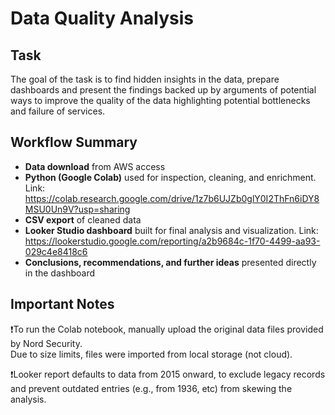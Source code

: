 # Data Quality Analysis

## Task

The goal of the task is to find hidden insights in the data, prepare dashboards and present the findings backed up by arguments of potential ways to improve the quality of the data highlighting potential bottlenecks and failure of services.

## Workflow Summary

- **Data download** from AWS access  
- **Python (Google Colab)** used for inspection, cleaning, and enrichment. Link: https://colab.research.google.com/drive/1z7b6UJZb0glY0I2ThFn6iDY8MSU0Un9V?usp=sharing 
- **CSV export** of cleaned data  
- **Looker Studio dashboard** built for final analysis and visualization. Link: https://lookerstudio.google.com/reporting/a2b9684c-1f70-4499-aa93-029c4e8418c6 
- **Conclusions, recommendations, and further ideas** presented directly in the dashboard

## Important Notes

❗️To run the Colab notebook, manually upload the original data files provided by Nord Security.  
Due to size limits, files were imported from local storage (not cloud).

❗️Looker report defaults to data from 2015 onward, to exclude legacy records and prevent outdated entries (e.g., from 1936, etc) from skewing the analysis.

